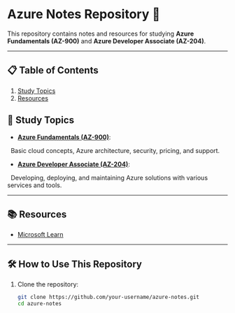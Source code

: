 # Azure Notes Repository 📘

This repository contains notes and resources for studying **Azure Fundamentals (AZ-900)** and **Azure Developer Associate (AZ-204)**. 

---

## 📋 Table of Contents
1. [Study Topics](#study-topics)
2. [Resources](#resources)
## 📝 Study Topics

  

- **[Azure Fundamentals (AZ-900)](azure-fundamentals/index.md)**:  

  Basic cloud concepts, Azure architecture, security, pricing, and support.

  

- **[Azure Developer Associate (AZ-204)](azure-developer-associate/index.md)**:  

  Developing, deploying, and maintaining Azure solutions with various services and tools.

  

---
## 📚 Resources
- [Microsoft Learn](https://learn.microsoft.com/)

---

## 🛠️ How to Use This Repository

1. Clone the repository:
   ```bash
   git clone https://github.com/your-username/azure-notes.git
   cd azure-notes


